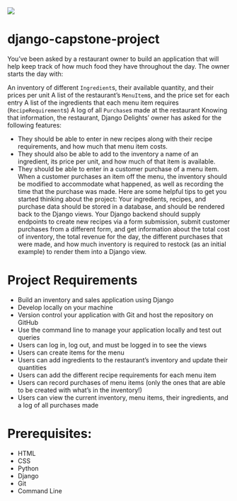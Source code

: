 <img src="https://www.shuup.com/wp-content/uploads/2017/12/python-plus-django-1.jpg"/>

# django-capstone-project
You’ve been asked by a restaurant owner to build an application that will help keep track of how much food they have throughout the day. The owner starts the day with:

An inventory of different ``Ingredient``s, their available quantity, and their prices per unit
A list of the restaurant’s ``MenuItem``s, and the price set for each entry
A list of the ingredients that each menu item requires (``RecipeRequirement``s)
A log of all ``Purchase``s made at the restaurant
Knowing that information, the restaurant, Django Delights’ owner has asked for the following features:

* They should be able to enter in new recipes along with their recipe requirements, and how much that menu item costs.
* They should also be able to add to the inventory a name of an ingredient, its price per unit, and how much of that item is available.
* They should be able to enter in a customer purchase of a menu item. When a customer purchases an item off the menu, the inventory should be modified to accommodate what happened, as well as recording the time that the purchase was made.
Here are some helpful tips to get you started thinking about the project: Your ingredients, recipes, and purchase data should be stored in a database, and should be rendered back to the Django views. Your Django backend should supply endpoints to create new recipes via a form submission, submit customer purchases from a different form, and get information about the total cost of inventory, the total revenue for the day, the different purchases that were made, and how much inventory is required to restock (as an initial example) to render them into a Django view.

# Project Requirements
* Build an inventory and sales application using Django
* Develop locally on your machine
* Version control your application with Git and host the repository on GitHub
* Use the command line to manage your application locally and test out queries
* Users can log in, log out, and must be logged in to see the views
* Users can create items for the menu
* Users can add ingredients to the restaurant’s inventory and update their quantities
* Users can add the different recipe requirements for each menu item
* Users can record purchases of menu items (only the ones that are able to be created with what’s in the inventory!)
* Users can view the current inventory, menu items, their ingredients, and a log of all purchases made

# Prerequisites:
* HTML
* CSS
* Python
* Django
* Git
* Command Line
